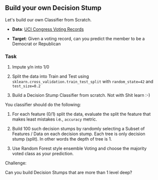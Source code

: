 ## Build your own Decision Stump

Let's build our own Classifier from Scratch.

* **Data**:  [UCI Congress Voting Records](https://archive.ics.uci.edu/ml/datasets/Congressional+Voting+Records)

* **Target**: Given a voting record, can you predict the member to be a Democrat or Republican

### Task

1. Impute y/n into 1/0

2. Split the data into Train and Test using `sklearn.cross_validation.train_test_split` with `random_state=42` and `test_size=0.2`

3. Build a Decision Stump Classifier from scratch.  Not with Shit learn :-)

You classifier should do the following:

1. For each feature (0/1) split the data, evaluate the split the feature that makes least mistakes i.e., `accuracy` metric.

2. Build 100 such decision stumps by randomly selecting a Subset of Features / Data on each decision stump.  Each tree is only decision stump (split).  In other words the depth of tree is 1.

3. Use Random Forest style ensemble Voting and choose the majority voted class as your prediction.


Challenge:

Can you build Decision Stumps that are more than 1 level deep?
